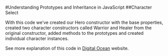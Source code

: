 #Understanding Prototypes and Inheritance in JavaScript
##Character Select

With this code we’ve created our Hero constructor with the base properties, created two character constructors called Warrior and Healer from the original constructor, added methods to the prototypes and created individual character instances.

See more explanation of this code in [Digital Ocean](https://www.digitalocean.com/community/tutorials/understanding-prototypes-and-inheritance-in-javascript) website.
